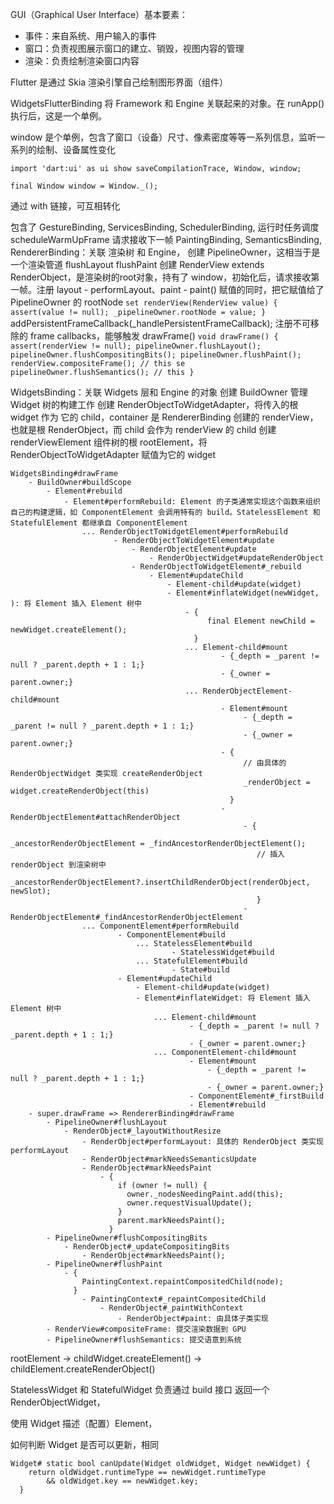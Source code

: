 GUI（Graphical User Interface）基本要素：
- 事件：来自系统、用户输入的事件
- 窗口：负责视图展示窗口的建立、销毁，视图内容的管理
- 渲染：负责绘制渲染窗口内容







Flutter 是通过 Skia 渲染引擎自己绘制图形界面（组件）


WidgetsFlutterBinding 将 Framework 和 Engine 关联起来的对象。在 runApp() 执行后，这是一个单例。


window 是个单例，包含了窗口（设备）尺寸、像素密度等等一系列信息，监听一系列的绘制、设备属性变化

```
import 'dart:ui' as ui show saveCompilationTrace, Window, window;

final Window window = Window._();
```






通过 with 链接，可互相转化

包含了
GestureBinding,
ServicesBinding,
SchedulerBinding, 运行时任务调度
    scheduleWarmUpFrame 请求接收下一帧
PaintingBinding,
SemanticsBinding,
RendererBinding：关联 渲染树 和 Engine，
    创建 PipelineOwner，这相当于是一个渲染管道
        flushLayout
        flushPaint
    创建 RenderView extends RenderObject，是渲染树的root对象，持有了 window，初始化后，请求接收第一帧。注册 layout - performLayout、paint - paint()
        赋值的同时，把它赋值给了 PipelineOwner 的 rootNode
        ```
        set renderView(RenderView value) {
          assert(value != null);
          _pipelineOwner.rootNode = value;
        }
        ```
    addPersistentFrameCallback(_handlePersistentFrameCallback); 注册不可移除的 frame callbacks，能够触发 drawFrame()
    ```
    void drawFrame() {
      assert(renderView != null);
      pipelineOwner.flushLayout();
      pipelineOwner.flushCompositingBits();
      pipelineOwner.flushPaint();
      renderView.compositeFrame(); // this se
      pipelineOwner.flushSemantics(); // this
    }
    ```

WidgetsBinding：关联 Widgets 层和 Engine 的对象
    创建 BuildOwner 管理 Widget 树的构建工作
    创建 RenderObjectToWidgetAdapter，将传入的根 widget 作为 它的 child，container 是 RendererBinding 创建的 renderView，也就是根 RenderObject，而 child 会作为 renderView 的 child
    创建 renderViewElement 组件树的根 rootElement，将 RenderObjectToWidgetAdapter 赋值为它的 widget

    WidgetsBinding#drawFrame
        - BuildOwner#buildScope
            - Element#rebuild
                - Element#performRebuild: Element 的子类通常实现这个函数来组织自己的构建逻辑，如 ComponentElement 会调用特有的 build。StatelessElement 和 StatefulElement 都继承自 ComponentElement
                    ... RenderObjectToWidgetElement#performRebuild
                           - RenderObjectToWidgetElement#update
                               - RenderObjectElement#update
                                   - RenderObjectWidget#updateRenderObject
                               - RenderObjectToWidgetElement#_rebuild
                                   - Element#updateChild
                                       - Element-child#update(widget)
                                       - Element#inflateWidget(newWidget, ): 将 Element 插入 Element 树中
                                           - {
                                                final Element newChild = newWidget.createElement();
                                             }
                                           ... Element-child#mount
                                                   - {_depth = _parent != null ? _parent.depth + 1 : 1;}
                                                   - {_owner = parent.owner;}
                                           ... RenderObjectElement-child#mount
                                                   - Element#mount
                                                        - {_depth = _parent != null ? _parent.depth + 1 : 1;}
                                                        - {_owner = parent.owner;}
                                                   - {
                                                        // 由具体的 RenderObjectWidget 类实现 createRenderObject
                                                        _renderObject = widget.createRenderObject(this)
                                                     }
                                                   - RenderObjectElement#attachRenderObject
                                                        - {
                                                           _ancestorRenderObjectElement = _findAncestorRenderObjectElement();
                                                           // 插入 renderObject 到渲染树中
                                                           _ancestorRenderObjectElement?.insertChildRenderObject(renderObject, newSlot);
                                                           }
                                                        - RenderObjectElement#_findAncestorRenderObjectElement
                    ... ComponentElement#performRebuild
                            - ComponentElement#build
                                ... StatelessElement#build
                                        - StatelessWidget#build
                                ... StatefulElement#build
                                        - State#build
                            - Element#updateChild
                                - Element-child#update(widget)
                                - Element#inflateWidget: 将 Element 插入 Element 树中
                                    ... Element-child#mount
                                            - {_depth = _parent != null ? _parent.depth + 1 : 1;}
                                            - {_owner = parent.owner;}
                                    ... ComponentElement-child#mount
                                            - Element#mount
                                                - {_depth = _parent != null ? _parent.depth + 1 : 1;}
                                                - {_owner = parent.owner;}
                                            - ComponentElement#_firstBuild
                                            - Element#rebuild
        - super.drawFrame => RendererBinding#drawFrame
            - PipelineOwner#flushLayout
                - RenderObject#_layoutWithoutResize
                    - RenderObject#performLayout: 具体的 RenderObject 类实现 performLayout
                    - RenderObject#markNeedsSemanticsUpdate
                    - RenderObject#markNeedsPaint
                        - {
                            if (owner != null) {
                              owner._nodesNeedingPaint.add(this);
                              owner.requestVisualUpdate();
                            }
                            parent.markNeedsPaint();
                          }
            - PipelineOwner#flushCompositingBits
                - RenderObject#_updateCompositingBits
                    - RenderObject#markNeedsPaint();
            - PipelineOwner#flushPaint
                - {
                    PaintingContext.repaintCompositedChild(node);
                  }
                    - PaintingContext#_repaintCompositedChild
                        - RenderObject#_paintWithContext
                            - RenderObject#paint: 由具体子类实现
            - RenderView#compositeFrame: 提交渲染数据到 GPU
            - PipelineOwner#flushSemantics: 提交语意到系统



rootElement -> childWidget.createElement() -> childElement.createRenderObject()


StatelessWidget 和 StatefulWidget 负责通过 build 接口 返回一个 RenderObjectWidget，


使用 Widget 描述（配置）Element，


如何判断 Widget 是否可以更新，相同

```
Widget# static bool canUpdate(Widget oldWidget, Widget newWidget) {
    return oldWidget.runtimeType == newWidget.runtimeType
        && oldWidget.key == newWidget.key;
  }
```